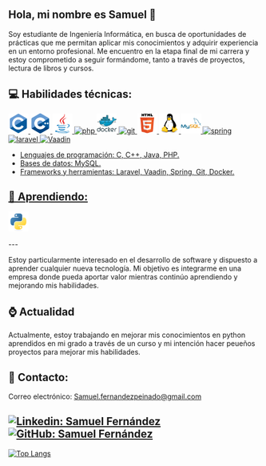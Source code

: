 ## Hola, mi nombre es Samuel 👋

Soy estudiante de Ingeniería Informática, en busca de oportunidades de prácticas que me permitan aplicar mis conocimientos y adquirir experiencia en un entorno profesional. Me encuentro en la etapa final de mi carrera y estoy comprometido a seguir formándome, tanto a través de proyectos, lectura de libros y cursos.

## 💻 Habilidades técnicas:
<p align="left">
	<a href="https://www.cprogramming.com/" target="_blank"> <img src="https://raw.githubusercontent.com/devicons/devicon/master/icons/c/c-original.svg" 											alt="c" width="40" height="40"/> </a> 
	<a href="https://www.w3schools.com/cpp/" target="_blank"> <img src="https://raw.githubusercontent.com/devicons/devicon/master/icons/cplusplus/cplusplus-original.svg" 		alt="cplusplus" width="40" height="40"/> </a>
	<a href="https://www.java.com" target="_blank"> <img src="https://raw.githubusercontent.com/devicons/devicon/master/icons/java/java-original.svg"												  alt="java" width="40" height="40"/> </a>
	<a href="https://www.php.net" target="_blank"> <img src="https://www.php.net/images/logos/php-logo-white.svg" 																														alt="php" width="40" height="40"/> 
	<a href="https://www.docker.com/" target="_blank"> <img src="https://raw.githubusercontent.com/devicons/devicon/master/icons/docker/docker-original-wordmark.svg" 				alt="docker" width="40" height="40"/> </a>
	<a href="https://git-scm.com/" target="_blank"> <img src="https://www.vectorlogo.zone/logos/git-scm/git-scm-icon.svg" 																										alt="git" width="40" height="40"/> </a> 
	<a href="https://www.w3.org/html/" target="_blank"> <img src="https://raw.githubusercontent.com/devicons/devicon/master/icons/html5/html5-original-wordmark.svg" 					alt="html5" width="40" height="40"/> </a> 
	<a href="https://www.linux.org/" target="_blank"> <img src="https://raw.githubusercontent.com/devicons/devicon/master/icons/linux/linux-original.svg" 										alt="linux" width="40" height="40"/> </a> 
	<a href="https://www.mysql.com/" target="_blank"> <img src="https://raw.githubusercontent.com/devicons/devicon/master/icons/mysql/mysql-original-wordmark.svg"						alt="mysql" width="40" height="40"/> </a>   
	<a href="https://spring.io/" target="_blank"> <img src="https://www.vectorlogo.zone/logos/springio/springio-icon.svg" 																										alt="spring" width="40" height="40"/>
	<a href="https://laravel.com" target="_blank"> <img src="https://laravel.com/img/logotype.min.svg" 																																				alt="laravel" width="40" height="40"/>
	<a href="https://vaadin.com" target="_blank"> <img src="https://vaadin.com/images/trademark/PNG/VaadinLogomark_RGB_1000x1000.png" 																				alt="Vaadin" width="40" height="40"/>

</p>

- Lenguajes de programación: C, C++, Java, PHP.
- Bases de datos: MySQL.
- Frameworks y herramientas: Laravel, Vaadin, Spring, Git, Docker.

## 🧠 Aprendiendo:
<p align="left">
	<a href="https://www.python.org" target="_blank"> <img src="https://raw.githubusercontent.com/devicons/devicon/master/icons/python/python-original.svg" 									alt="python" width="40" height="40"/> </a>
</p>
---

Estoy particularmente interesado en el desarrollo de software y dispuesto a aprender cualquier nueva tecnología. Mi objetivo es integrarme en una empresa donde pueda aportar valor mientras continúo aprendiendo y mejorando mis habilidades.

## ⌚ Actualidad

Actualmente, estoy trabajando en mejorar mis conocimientos en python aprendidos en mi grado a través de un curso y mi intención hacer peueños proyectos para mejorar mis habilidades.

## 📧 Contacto:

Correo electrónico: Samuel.fernandezpeinado@gmail.com

[![Linkedin: Samuel Fernández](https://img.shields.io/badge/-Samuel.fp-blue?style=flat-square&logo=Linkedin&logoColor=white&link=https://www.linkedin.com/in/samuel-fernandezpeinado)](https://www.linkedin.com/in/samuel-fernandezpeinado/)
[![GitHub: Samuel Fernández](https://img.shields.io/github/followers/Samuel-fps?label=Samuel-fps&style=social)](https://github.com/Samuel-fps)
---
[![Top Langs](https://github-readme-stats.vercel.app/api/top-langs/?username=Samuel-fps&layout=compact&exclude_repo=DSH)](https://github.com/anuraghazra/github-readme-stats)

